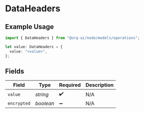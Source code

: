 # DataHeaders

## Example Usage

```typescript
import { DataHeaders } from "@orq-ai/node/models/operations";

let value: DataHeaders = {
  value: "<value>",
};
```

## Fields

| Field              | Type               | Required           | Description        |
| ------------------ | ------------------ | ------------------ | ------------------ |
| `value`            | *string*           | :heavy_check_mark: | N/A                |
| `encrypted`        | *boolean*          | :heavy_minus_sign: | N/A                |